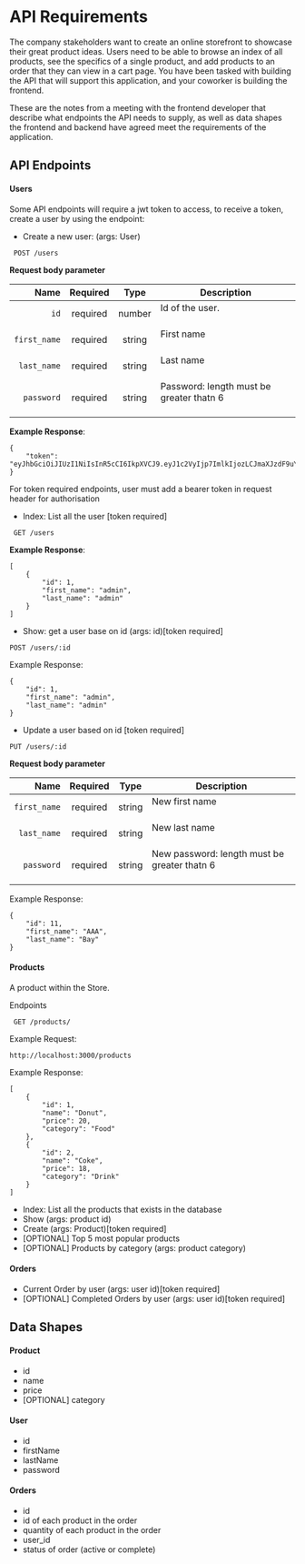 # API Requirements

The company stakeholders want to create an online storefront to showcase their great product ideas. Users need to be able to browse an index of all products, see the specifics of a single product, and add products to an order that they can view in a cart page. You have been tasked with building the API that will support this application, and your coworker is building the frontend.

These are the notes from a meeting with the frontend developer that describe what endpoints the API needs to supply, as well as data shapes the frontend and backend have agreed meet the requirements of the application.

## API Endpoints

#### Users

Some API endpoints will require a jwt token to access, to receive a token, create a user by using the endpoint:

- Create a new user: (args: User)

```
 POST /users
```

**Request body parameter**

|         Name | Required |  Type  | Description                                        |
| -----------: | :------: | :----: | -------------------------------------------------- |
|         `id` | required | number | Id of the user. <br/><br/>                         |
| `first_name` | required | string | First name<br/><br/>                               |
|  `last_name` | required | string | Last name <br/><br/>                               |
|   `password` | required | string | Password: length must be greater thatn 6<br/><br/> |

**Example Response**:

```
{
    "token": "eyJhbGciOiJIUzI1NiIsInR5cCI6IkpXVCJ9.eyJ1c2VyIjp7ImlkIjozLCJmaXJzdF9uYW1lIjoiVGVzdCIsImxhc3RfbmFtZSI6IkJheSIsInBhc3N3b3JkX2RpZ2VzdCI6IiQyYiQxMCRPLnVkMm9rMjVLM2p0SzZjYXVCL3EuVHVTbWRPb1BLdW85WGZROTFBWTdNd1lyV0l6ODIzYSJ9LCJpYXQiOjE2NDMzMzA2MTJ9.k5tDYrK1Iub4OzcqmcKnWfJb9vefPp8zzWipLUkVsag"
}
```

For token required endpoints, user must add a bearer token in request header for authorisation

- Index: List all the user [token required]

```
 GET /users
```

**Example Response**:

```
[
    {
        "id": 1,
        "first_name": "admin",
        "last_name": "admin"
    }
]
```

- Show: get a user base on id (args: id)[token required]

```
POST /users/:id
```

Example Response:

```
{
    "id": 1,
    "first_name": "admin",
    "last_name": "admin"
}
```

- Update a user based on id [token required]

```
PUT /users/:id
```

**Request body parameter**

|         Name | Required |  Type  | Description                                            |
| -----------: | :------: | :----: | ------------------------------------------------------ |
| `first_name` | required | string | New first name<br/><br/>                               |
|  `last_name` | required | string | New last name <br/><br/>                               |
|   `password` | required | string | New password: length must be greater thatn 6<br/><br/> |

Example Response:

```
{
    "id": 11,
    "first_name": "AAA",
    "last_name": "Bay"
}
```

#### Products

A product within the Store.

Endpoints

```
 GET /products/
```

Example Request:

```
http://localhost:3000/products
```

Example Response:

```
[
    {
        "id": 1,
        "name": "Donut",
        "price": 20,
        "category": "Food"
    },
    {
        "id": 2,
        "name": "Coke",
        "price": 18,
        "category": "Drink"
    }
]
```

- Index:
  List all the products that exists in the database
- Show (args: product id)
- Create (args: Product)[token required]
- [OPTIONAL] Top 5 most popular products
- [OPTIONAL] Products by category (args: product category)

#### Orders

- Current Order by user (args: user id)[token required]
- [OPTIONAL] Completed Orders by user (args: user id)[token required]

## Data Shapes

#### Product

- id
- name
- price
- [OPTIONAL] category

#### User

- id
- firstName
- lastName
- password

#### Orders

- id
- id of each product in the order
- quantity of each product in the order
- user_id
- status of order (active or complete)

```

```
